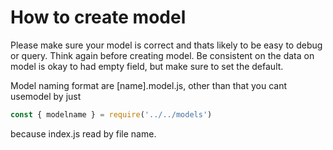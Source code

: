 # How to create model

Please make sure your model is correct and thats likely to be easy to debug or query.
Think again before creating model. Be consistent on the data on model is okay to had empty field, but
make sure to set the default.

Model naming format are [name].model.js, other than that you cant usemodel by just

```js
const { modelname } = require('../../models')
```
because index.js read by file name.

